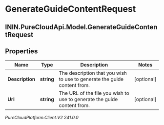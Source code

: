 # GenerateGuideContentRequest

## ININ.PureCloudApi.Model.GenerateGuideContentRequest

## Properties

|Name | Type | Description | Notes|
|------------ | ------------- | ------------- | -------------|
| **Description** | **string** | The description that you wish to use to generate the guide content from. | [optional] |
| **Url** | **string** | The URL of the file you wish to use to generate the guide content from. | [optional] |



_PureCloudPlatform.Client.V2 241.0.0_
